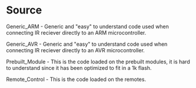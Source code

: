 Source
====================
Generic_ARM - Generic and "easy" to understand code used when connecting IR reciever directly to an ARM microcontroller.

Generic_AVR - Generic and "easy" to understand code used when connecting IR reciever directly to an AVR microcontroller. 

Prebuilt_Module - This is the code loaded on the prebuilt modules, it is hard to understand since it has been optimized to fit in a 1k flash.

Remote_Control - This is the code loaded on the remotes. 
